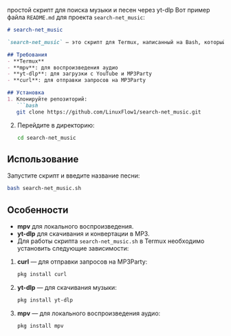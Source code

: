 простой скрипт для поиска музыки и песен через yt-dlp
Вот пример файла `README.md` для проекта `search-net_music`:

```markdown
# search-net_music

`search-net_music` — это скрипт для Termux, написанный на Bash, который позволяет искать и скачивать музыку из интернета. Он поддерживает два основных источника: YouTube и MP3Party.

## Требования
- **Termux**
- **mpv**: для воспроизведения аудио
- **yt-dlp**: для загрузки с YouTube и MP3Party
- **curl**: для отправки запросов на MP3Party

## Установка
1. Клонируйте репозиторий:
   ```bash
   git clone https://github.com/LinuxFlow1/search-net_music.git
   ```
2. Перейдите в директорию:
   ```bash
   cd search-net_music
   ```

## Использование
Запустите скрипт и введите название песни:
```bash
bash search-net_music.sh
```

## Особенности
- **mpv** для локального воспроизведения.
- **yt-dlp** для скачивания и конвертации в MP3.
- Для работы скрипта `search-net_music.sh` в Termux необходимо установить следующие зависимости:

1. **curl** — для отправки запросов на MP3Party:
   ```bash
   pkg install curl
   ```

2. **yt-dlp** — для скачивания музыки:
   ```bash
   pkg install yt-dlp
   ```

3. **mpv** — для локального воспроизведения аудио:
   ```bash
   pkg install mpv
   ```
